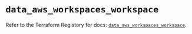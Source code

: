 # `data_aws_workspaces_workspace`

Refer to the Terraform Registory for docs: [`data_aws_workspaces_workspace`](https://registry.terraform.io/providers/hashicorp/aws/4.65.0/docs/data-sources/workspaces_workspace).
